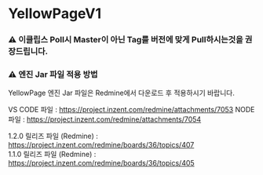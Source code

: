 # YellowPageV1

### <span class="github-emoji" style="background-image: url(https://github.githubassets.com/images/icons/emoji/unicode/26a0.png?v8)" data-src="https://github.githubassets.com/images/icons/emoji/unicode/26a0.png?v8">⚠</span> **이클립스 Poll시 Master이 아닌 Tag를 버전에 맞게 Pull하시는것을 권장드립니다.** </br>

### <span class="github-emoji" style="background-image: url(https://github.githubassets.com/images/icons/emoji/unicode/26a0.png?v8)" data-src="https://github.githubassets.com/images/icons/emoji/unicode/26a0.png?v8">⚠</span> **엔진 Jar 파일 적용 방법** </br>
YellowPage 엔진 Jar 파일은 Redmine에서 다운로드 후 적용하시기 바랍니다.</br>

VS CODE 파일 : https://project.inzent.com/redmine/attachments/7053
NODE 파일 : https://project.inzent.com/redmine/attachments/7054

1.2.0 릴리즈 파일 (Redmine) : https://project.inzent.com/redmine/boards/36/topics/407 </br>
1.1.0 릴리즈 파일 (Redmine) : https://project.inzent.com/redmine/boards/36/topics/405 </br>
